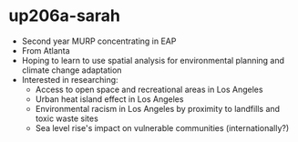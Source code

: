 # up206a-sarah
* Second year MURP concentrating in EAP
* From Atlanta
* Hoping to learn to use spatial analysis for environmental planning and climate change adaptation
* Interested in researching:
  * Access to open space and recreational areas in Los Angeles
  * Urban heat island effect in Los Angeles
  * Environmental racism in Los Angeles by proximity to landfills and toxic waste sites
  * Sea level rise's impact on vulnerable communities (internationally?)
